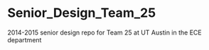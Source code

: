 Senior_Design_Team_25
=====================

2014-2015 senior design repo for Team 25 at UT Austin in the ECE department
